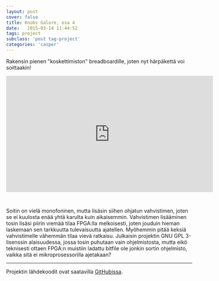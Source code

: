 ```yaml
---
layout: post
cover: false
title: Knobs Galore, osa 4
date:   2015-03-14 11:44:52
tags: project
subclass: 'post tag-project'
categories: 'casper'
---
```


Rakensin pienen "koskettimiston" breadboardille, joten nyt härpäkettä voi soittaakin!

<iframe style="margin-bottom: 2em;" width="560" height="315" src="https://www.youtube.com/embed/videoseries?list=PLXbye9qrKoGMEYXIAMA_NOajRKy-63R59" frameborder="0" allowfullscreen></iframe>

Soitin on vielä monofoninen, mutta lisäsin siihen ohjatun vahvistimen, joten se ei kuulosta enää yhtä karulta kuin aikaisemmin. Vahvistimen lisääminen tosin lisäsi piirin viemää tilaa FPGA:lla melkoisesti, joten jouduin hieman laskemaan sen tarkkuutta tulevaisuutta ajatellen. Myöhemmin pitää keksiä vahvistimelle vähemmän tilaa vievä ratkaisu. Julkaisin projektin GNU GPL 3-lisenssin alaisuudessa, jossa tosin puhutaan vain ohjelmistosta, mutta eikö teknisesti ottaen FPGA:n muistiin ladattu bitfile ole jonkin sortin ohjelmisto, vaikka sitä ei mikroprosessorilla ajetakaan?

---

Projektin lähdekoodit ovat saatavilla [GitHubissa](https://github.com/hacklabmikkeli/knobs-galore).
